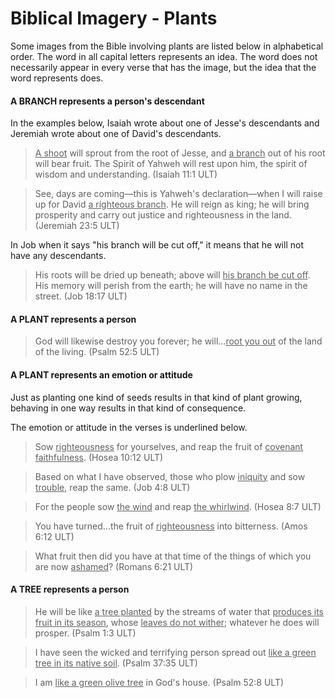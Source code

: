 # Biblical Imagery - Plants #


Some images from the Bible involving plants are listed below in alphabetical order. The word in all capital letters represents an idea. The word does not necessarily appear in every verse that has the image, but the idea that the word represents does.


#### A BRANCH represents a person's descendant

In the examples below, Isaiah wrote about one of Jesse's descendants and Jeremiah wrote about one of David's descendants.
><u>A shoot</u> will sprout from the root of Jesse, and <u>a branch</u> out of his root will bear fruit.
>The Spirit of Yahweh will rest upon him, the spirit of wisdom and understanding. (Isaiah 11:1 ULT)


>See, days are coming—this is Yahweh's declaration—when I will raise up for David <u>a righteous branch</u>.
>He will reign as king; he will bring prosperity and carry out justice and righteousness in the land.  (Jeremiah 23:5 ULT)


In Job when it says "his branch will be cut off," it means that he will not have any descendants.

>His roots will be dried up beneath;
>above will <u>his branch be cut off</u>.
>His memory will perish from the earth;
>he will have no name in the street. (Job 18:17 ULT)


#### A PLANT represents a person

>God will likewise destroy you forever; he will…<u>root you out</u> of the land of the living. (Psalm 52:5 ULT)


#### A PLANT represents an emotion or attitude

Just as planting one kind of seeds results in that kind of plant growing, behaving in one way results in that kind of consequence.

The emotion or attitude in the verses is underlined below.
>Sow <u>righteousness</u> for yourselves, and reap the fruit of <u>covenant faithfulness</u>. (Hosea 10:12 ULT)


<blockquote>Based on what I have observed, those who plow <u>iniquity</u> and sow <u>trouble</u>, reap the same. (Job 4:8 ULT)</blockquote>


>For the people sow <u>the wind</u> and reap <u>the whirlwind</u>. (Hosea 8:7 ULT)


<blockquote>You have turned…the fruit of <u>righteousness</u> into bitterness. (Amos 6:12 ULT)</blockquote>


>What fruit then did you have at that time of the things of which you are now <u>ashamed</u>?  (Romans 6:21 ULT)


#### A TREE represents a person

>He will be like <u>a tree planted</u> by the streams of water that <u>produces its fruit in its season</u>, whose <u>leaves do not wither</u>; whatever he does will prosper. (Psalm 1:3 ULT)


<blockquote>I have seen the wicked and terrifying person spread out <u>like a green tree in its native soil</u>. (Psalm 37:35 ULT)</blockquote>


>I am <u>like a green olive tree</u> in God's house. (Psalm 52:8 ULT)